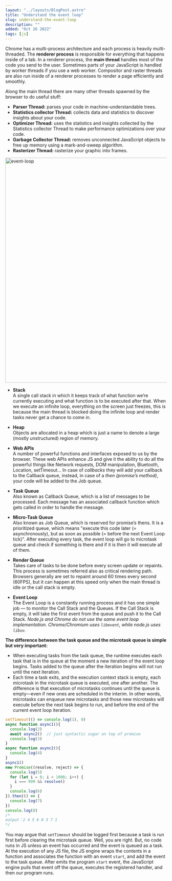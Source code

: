 ```yaml
---
layout: "../layouts/BlogPost.astro"
title: "Understand the event loop"
slug: understand-the-event-loop
description: ""
added: "Oct 26 2022"
tags: [js]
---
```


Chrome has a multi-process architecture and each process is heavily multi-threaded. The **renderer process** is responsible for everything that happens inside of a tab. In a renderer process, the **main thread** handles most of the code you send to the user. Sometimes parts of your JavaScript is handled by worker threads if you use a web worker. Compositor and raster threads are also run inside of a renderer processes to render a page efficiently and smoothly.

Along the main thread there are many other threads spawned by the browser to do useful stuff:

- **Parser Thread:** parses your code in machine-understandable trees.
- **Statistics collector Thread:** collects data and statistics to discover insights about your code.
- **Optimizer Thread:** uses the statistics and insights collected by the Statistics collector Thread to make performance optimizations over your code.
- **Garbage Collector Thread:** removes unconnected JavaScript objects to free up memory using a mark-and-sweep algorithm. 
- **Rasterizer Thread:** rasterize your graphic into frames.

<img alt="event-loop" src="https://tva1.sinaimg.cn/large/008vxvgGly1h7ivwcb19zj317a0u0jvw.jpg" width="700" style="display:block; margin:auto">


- **Stack**  
A single call stack in which it keeps track of what function we’re currently executing and what function is to be executed after that. When we execute an infinite loop, everything on the screen just freezes, this is because the main thread is blocked doing the infinite loop and render tasks never get a chance to come in.

- **Heap**  
Objects are allocated in a heap which is just a name to denote a large (mostly unstructured) region of memory.

- **Web APIs**  
A number of powerful functions and interfaces exposed to us by the browser. These web APIs enhance JS and give it the ability to do all the powerful things like Network requests, DOM manipulation, Bluetooth, Location, setTimeout... In case of *callbacks* they will add your callback to the Callback queue, instead, in case of a *then (promise’s method)*, your code will be added to the Job queue.

- **Task Queue**  
Also known as Callback Queue, which is a list of messages to be processed. Each message has an associated callback function which gets called in order to handle the message.

- **Micro-Task Queue**  
Also known as Job Queue, which is reserved for promise’s thens. It is a prioritized queue, which means "execute this code later (= asynchronously), but as soon as possible (= before the next Event Loop tick)". After executing every task, the event loop will go to microtask queue and check if something is there and if it is then it will execute all of them.

- **Render Queue**  
Takes care of tasks to be done before every screen update or repaints. This process is sometimes referred also as critical rendering path. Browsers generally are set to repaint around 60 times every second (60FPS), but it can happen at this speed only when the main thread is idle or the call stack is empty.

- **Event Loop**  
The Event Loop is a constantly running process and it has one simple job — to monitor the Call Stack and the Queues. If the Call Stack is empty, it will take the first event from the queue and push it to the Call Stack. *Node.js and Chrome do not use the same event loop implementation. Chrome/Chromium uses `libevent`, while node.js uses `libuv`.*

**The difference between the task queue and the microtask queue is simple but very important:**

- When executing tasks from the task queue, the runtime executes each task that is in the queue at the moment a new iteration of the event loop begins. Tasks added to the queue after the iteration begins will not run until the next iteration.
- Each time a task exits, and the execution context stack is empty, each microtask in the microtask queue is executed, one after another. The difference is that execution of microtasks continues until the queue is empty—even if new ones are scheduled in the interim. In other words, microtasks can enqueue new microtasks and those new microtasks will execute before the next task begins to run, and before the end of the current event loop iteration.

```javascript
setTimeout(() => console.log(1), 0)
async function async1(){
  console.log(2)
  await async2()  // just syntactic sugar on top of promise
  console.log(3)
}
async function async2(){
  console.log(4)
}
async1()
new Promise((resolve, reject) => {
  console.log(5)
  for (let i = 0; i < 1000; i++) {
    i === 999 && resolve()
  }
  console.log(6)
}).then(() => {
  console.log(7)
})
console.log(8)
/*
output：2 4 5 6 8 3 7 1
*/
```

You may argue that `setTimeout` should be logged first because a task is run first before clearing the microtask queue. Well, you are right. But, no code runs in JS unless an event has occurred and the event is queued as a task. At the execution of any JS file, the JS engine wraps the contents in a function and associates the function with an event `start`, and add the event to the task queue. After emits the program `start` event, the JavaScript engine pulls that event off the queue, executes the registered handler, and then our program runs.
